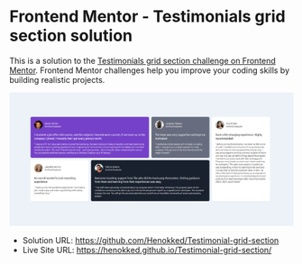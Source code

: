 # Frontend Mentor - Testimonials grid section solution

This is a solution to the [Testimonials grid section challenge on Frontend Mentor](https://www.frontendmentor.io/challenges/testimonials-grid-section-Nnw6J7Un7). Frontend Mentor challenges help you improve your coding skills by building realistic projects. 



![alt text](image.png)





- Solution URL: https://github.com/Henokked/Testimonial-grid-section
- Live Site URL: https://henokked.github.io/Testimonial-grid-section/




